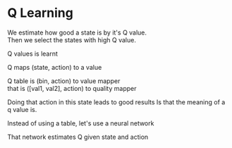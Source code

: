 Q Learning
==========

We estimate how good a state is by it's Q value.  
Then we select the states with high Q value.

Q values is learnt

Q maps (state, action) to a value

Q table is (bin, action) to value mapper  
that is ([val1, val2], action) to quality mapper

Doing that action in this state leads to good results
Is that the meaning of a q value is.

Instead of using a table, let's use a neural network

That network estimates Q given state and action
